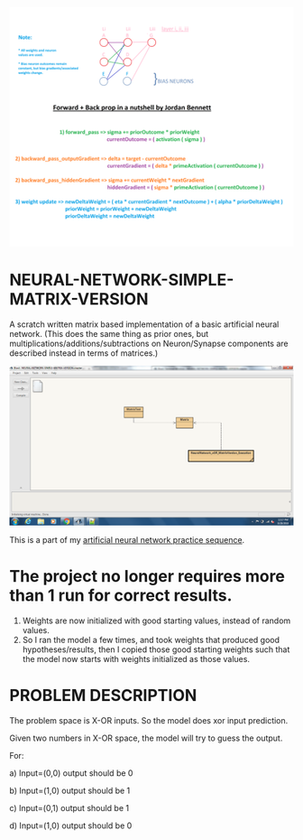 ![Alt text](https://github.com/JordanMicahBennett/NEURAL-NETWORK-SIMPLE-MATRIX-VERSION/blob/master/notes.png "default page")

# NEURAL-NETWORK-SIMPLE-MATRIX-VERSION
A scratch written matrix based implementation of a basic artificial neural network. (This does the same thing as prior ones, but multiplications/additions/subtractions on Neuron/Synapse components are described instead in terms of matrices.)

![Alt text](https://github.com/JordanMicahBennett/NEURAL-NETWORK-SIMPLE-MATRIX-VERSION/blob/master/screenshot.png "default page")


This is a part of my [artificial neural network practice sequence](https://github.com/JordanMicahBennett/NEURAL_NETWORK_PRACTICE).

# The project no longer requires more than 1 run for correct results. 
1. Weights are now initialized with good starting values, instead of random values.
2. So I ran the model a few times, and took weights that produced good hypotheses/results, then I copied those good starting weights such that the model now starts with weights initialized as those values.


# PROBLEM DESCRIPTION
  The problem space is X-OR inputs. So the model does xor input prediction.
  
  Given two numbers in X-OR space, the model will try to guess the output.
  
  For:
  
  a) Input=(0,0) output should be 0
  
  b) Input=(1,0) output should be 1
  
  c) Input=(0,1) output should be 1
  
  d) Input=(1,0) output should be 0
  



